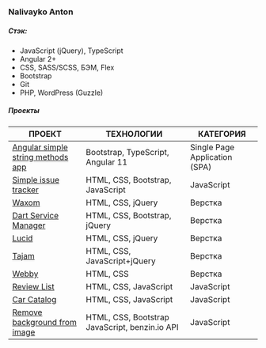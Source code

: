 ### Nalivayko Anton

##### Стэк:
  - JavaScript (jQuery), TypeScript
  - Angular 2+
  - CSS, SASS/SCSS, БЭМ, Flex
  - Bootstrap
  - Git
  - PHP, WordPress (Guzzle)
 
##### Проекты 

| ПРОЕКТ | ТЕХНОЛОГИИ | КАТЕГОРИЯ |
|--------|----------- | ----------|
[Angular simple string methods app](https://guzuro.github.io/string-methods/) | Bootstrap, TypeScript, Angular 11 | Single Page Application (SPA) 
[Simple issue tracker](https://guzuro.github.io/issueTracker/) | HTML, CSS, Bootstrap, JavaScript | JavaScript 
[Waxom](https://guzuro.github.io/waxom/) | HTML, CSS, jQuery | Верстка 
[Dart Service Manager](https://guzuro.github.io/dartService/) | HTML, CSS, Bootstrap, jQuery | Верстка 
[Lucid](https://guzuro.github.io/lucidOnepage/) | HTML, CSS, jQuery | Верстка
[Tajam](https://guzuro.github.io/tajam/) | HTML, CSS, JavaScript+jQuery | Верстка
[Webby](https://guzuro.github.io/webby/) | HTML, CSS | Верстка
[Review List](https://guzuro.github.io/reviewsList/) | HTML, CSS, JavaScript | JavaScript
[Car Catalog](https://guzuro.github.io/carCatalog/) | HTML, CSS, JavaScript | JavaScript
[Remove background from image](https://guzuro.github.io/bgRemove/) | HTML, CSS, Bootstrap JavaScript, benzin.io API | JavaScript
